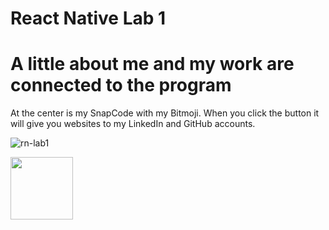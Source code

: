 # React Native Lab 1

# A little about me and my work are connected to the program 

At the center is my SnapCode with my Bitmoji. 
When you click the button it will give you websites to my LinkedIn and GitHub accounts. 

![rn-lab1](https://user-images.githubusercontent.com/81542559/125390011-fe6a3d00-e356-11eb-8a2d-4bebe395c02e.PNG)

<img src="https://user-images.githubusercontent.com/81542559/125390011-fe6a3d00-e356-11eb-8a2d-4bebe395c02e.PNG" width="100" height="100">

